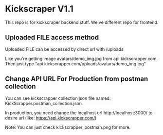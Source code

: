 # Kickscraper V1.1

This repo is for kickscraper backend stuff. We've different repo for frontend.

## Uploaded FILE access method

Uploaded FILE can be accessed by direct url with /uploads

Like you're getting image avatars/demo_img.jpg from api.kickscrapper.com. Then just type "api.kickscrapper.com/uploads/avatars/demo_img.jpg"

## Change API URL For Production from postman collection

You can see kickscrapper collection json file named: KickScrapper.postman_collection.json.

In production, you need change the localhost url http://localhost:3000/ to desire url (like: https://api.kickscrapper.com/)

Note: You can just check kickscrapper_postman.png for more.
